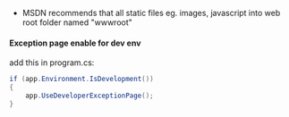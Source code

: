 
- MSDN recommends that all static files eg. images, javascript into web root folder named "wwwroot"

#### Exception page enable for dev env
add this in program.cs:
```c#
if (app.Environment.IsDevelopment())
{
    app.UseDeveloperExceptionPage();
}
```